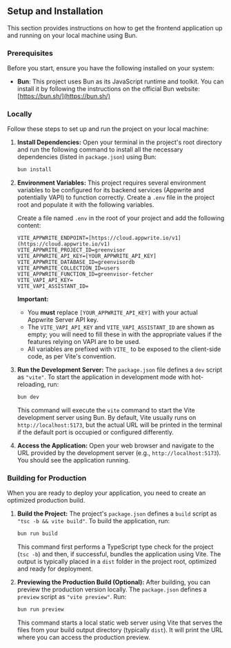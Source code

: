 ## Setup and Installation

This section provides instructions on how to get the frontend application up and running on your local machine using Bun.

### Prerequisites

Before you start, ensure you have the following installed on your system:

* **Bun**: This project uses Bun as its JavaScript runtime and toolkit. You can install it by following the instructions on the official Bun website: [https://bun.sh/](https://bun.sh/)

### Locally

Follow these steps to set up and run the project on your local machine:

1.  **Install Dependencies:**
    Open your terminal in the project's root directory and run the following command to install all the necessary dependencies (listed in `package.json`) using Bun:
    ```bash
    bun install
    ```

2.  **Environment Variables:**
    This project requires several environment variables to be configured for its backend services (Appwrite and potentially VAPI) to function correctly. Create a `.env` file in the project root and populate it with the following variables.

    Create a file named `.env` in the root of your project and add the following content:
    ```env
    VITE_APPWRITE_ENDPOINT=[https://cloud.appwrite.io/v1](https://cloud.appwrite.io/v1)
    VITE_APPWRITE_PROJECT_ID=greenvisor
    VITE_APPWRITE_API_KEY=[YOUR_APPWRITE_API_KEY]
    VITE_APPWRITE_DATABASE_ID=greenvisordb
    VITE_APPWRITE_COLLECTION_ID=users
    VITE_APPWRITE_FUNCTION_ID=greenvisor-fetcher
    VITE_VAPI_API_KEY=
    VITE_VAPI_ASSISTANT_ID=
    ```
    **Important:**
    * You **must** replace `[YOUR_APPWRITE_API_KEY]` with your actual Appwrite Server API key.
    * The `VITE_VAPI_API_KEY` and `VITE_VAPI_ASSISTANT_ID` are shown as empty; you will need to fill these in with the appropriate values if the features relying on VAPI are to be used.
    * All variables are prefixed with `VITE_` to be exposed to the client-side code, as per Vite's convention.

3.  **Run the Development Server:**
    The `package.json` file defines a `dev` script as `"vite"`. To start the application in development mode with hot-reloading, run:
    ```bash
    bun dev
    ```
    This command will execute the `vite` command to start the Vite development server using Bun. By default, Vite usually runs on `http://localhost:5173`, but the actual URL will be printed in the terminal if the default port is occupied or configured differently.

4.  **Access the Application:**
    Open your web browser and navigate to the URL provided by the development server (e.g., `http://localhost:5173`). You should see the application running.

### Building for Production

When you are ready to deploy your application, you need to create an optimized production build.

1.  **Build the Project:**
    The project's `package.json` defines a `build` script as `"tsc -b && vite build"`. To build the application, run:
    ```bash
    bun run build
    ```
    This command first performs a TypeScript type check for the project (`tsc -b`) and then, if successful, bundles the application using Vite. The output is typically placed in a `dist` folder in the project root, optimized and ready for deployment.

2.  **Previewing the Production Build (Optional):**
    After building, you can preview the production version locally. The `package.json` defines a `preview` script as `"vite preview"`. Run:
    ```bash
    bun run preview
    ```
    This command starts a local static web server using Vite that serves the files from your build output directory (typically `dist`). It will print the URL where you can access the production preview.